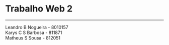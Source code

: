 # Trabalho Web 2
---
Leandro B Nogueira - 8010157 <br>
Karys C S Barbosa - 811871 <br>
Matheus S Sousa - 812051<br>
